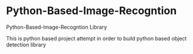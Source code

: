 Python-Based-Image-Recogntion
=======================================

Python-Based-Image-Recogntion Library

This is python based project attempt in order to build python based object detection library
